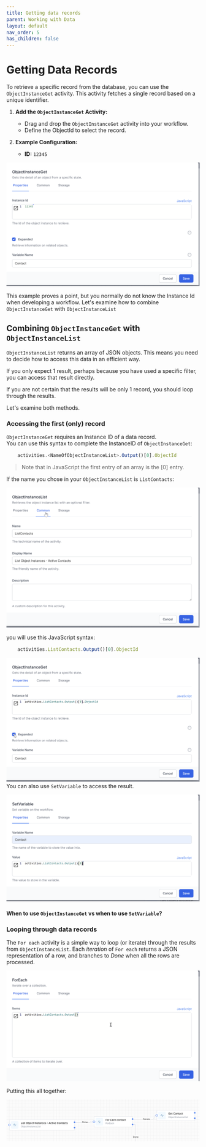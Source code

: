 ```yaml
---
title: Getting data records
parent: Working with Data
layout: default
nav_order: 5
has_children: false
---
```


# Getting Data Records

To retrieve a specific record from the database, you can use the `ObjectInstanceGet` activity. This activity fetches a single record based on a unique identifier.

1. **Add the `ObjectInstanceGet` Activity:**
   - Drag and drop the `ObjectInstanceGet` activity into your workflow.
   - Define the ObjectId to select the record.

2. **Example Configuration:**
   - **ID:** `12345`

![](2024-07-11-08-29-02.png)

This example proves a point, but you normally do not know the Instance Id when developing a workflow.  Let's examine how to combine `ObjectInstanceGet` with `ObjectInstanceList`

## Combining `ObjectInstanceGet` with `ObjectInstanceList`

`ObjectInstanceList` returns an array of JSON objects.  This means you need to decide how to access this data in an efficient way.

If you only expect 1 result, perhaps because you have used a specific filter, you can access that result directly.  

If you are not certain that the results will be only 1 record, you should loop through the results.  

Let's examine both methods.

### Accessing the first (only) record

`ObjectInstanceGet` requires an Instance ID of a data record.  
You can use this syntax to complete the InstanceID of `ObjectInstanceGet`:

~~~JavaScript
    activities.<NameOfObjectInstanceList>.Output()[0].ObjectId
~~~

> Note that in JavaScript the first entry of an array is the [0] entry.

If the name you chose in your `ObjectInstanceList` is `ListContacts`:



![](2024-07-11-08-20-55.png)

you will use this JavaScript syntax:

~~~JavaScript
    activities.ListContacts.Output()[0].ObjectId
~~~

![](2024-07-11-08-22-22.png)
You can also use `SetVariable` to access the result.  

![](2024-07-11-09-13-42.png)

#### When to use `ObjectInstanceGet` vs when to use `SetVariable`?

### Looping through data records

The `For each` activity is a simple way to loop (or iterate) through the results from `ObjectInstanceList`.  Each *iteration* of `For each` returns a JSON representation of a row, and branches to *Done* when all the rows are processed.

![](2024-07-11-09-20-35.png)

Putting this all together:

![](2024-07-11-09-22-02.png)

  